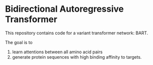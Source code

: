 # Bidirectional Autoregressive Transformer
This repository contains code for a variant transformer network: BART. 

The goal is to 
1. learn attentions between all amino acid pairs
2. generate protein sequences with high binding affinity to targets.  
